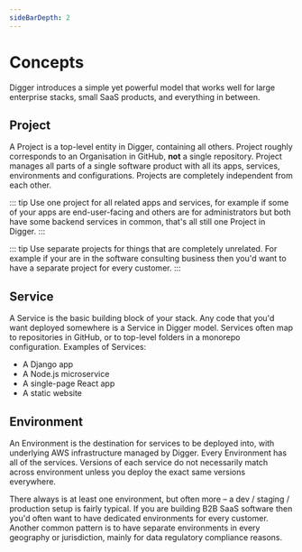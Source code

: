 ```yaml
---
sideBarDepth: 2
---
```


# Concepts
Digger introduces a simple yet powerful model that works well for large enterprise stacks, small SaaS products, and everything in between.
## Project
A Project is a top-level entity in Digger, containing all others. Project roughly corresponds to an Organisation in GitHub, **not** a single repository. Project manages all parts of a single software product with all its apps, services, environments and configurations. Projects are completely independent from each other.

::: tip
Use one project for all related apps and services, for example if some of your apps are end-user-facing and others are for administrators but both have some backend services in common, that's all still one Project in Digger.
:::

::: tip
Use separate projects for things that are completely unrelated. For example if your are in the software consulting business then you'd want to have a separate project for every customer.
:::

## Service
A Service is the basic building block of your stack. Any code that you'd want deployed somewhere is a Service in Digger model. Services often map to repositories in GitHub, or to top-level folders in a monorepo configuration. Examples of Services:
- A Django app
- A Node.js microservice
- A single-page React app
- A static website

## Environment
An Environment is the destination for services to be deployed into, with underlying AWS infrastructure managed by Digger. Every Environment has all of the services. Versions of each service do not necessarily match across environment unless you deploy the exact same versions everywhere.

There always is at least one environment, but often more – a dev / staging / production setup is fairly typical. If you are building B2B SaaS software then you'd often want to have dedicated environments for every customer. Another common pattern is to have separate environments in every geography or jurisdiction, mainly for data regulatory compliance reasons.